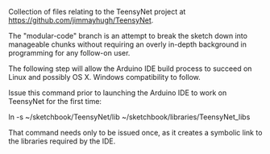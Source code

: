 Collection of files relating to the TeensyNet project at https://github.com/jimmayhugh/TeensyNet.

The "modular-code" branch is an attempt to break the sketch down into manageable chunks without requiring an overly in-depth background in programming for any follow-on user.

The following step will allow the Arduino IDE build process to succeed on Linux and possibly OS X.  Windows compatibility to follow.

Issue this command prior to launching the Arduino IDE to work on TeensyNet for the first time:

  ln -s ~/sketchbook/TeensyNet/lib ~/sketchbook/libraries/TeensyNet_libs

That command needs only to be issued once, as it creates a symbolic link to the libraries required by the IDE.
